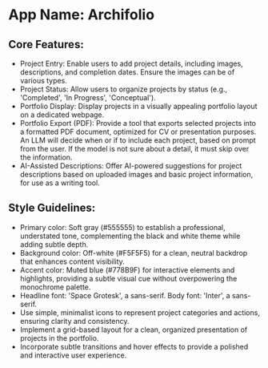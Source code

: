# **App Name**: Archifolio

## Core Features:

- Project Entry: Enable users to add project details, including images, descriptions, and completion dates. Ensure the images can be of various types.
- Project Status: Allow users to organize projects by status (e.g., 'Completed', 'In Progress', 'Conceptual').
- Portfolio Display: Display projects in a visually appealing portfolio layout on a dedicated webpage.
- Portfolio Export (PDF): Provide a tool that exports selected projects into a formatted PDF document, optimized for CV or presentation purposes. An LLM will decide when or if to include each project, based on prompt from the user. If the model is not sure about a detail, it must skip over the information.
- AI-Assisted Descriptions: Offer AI-powered suggestions for project descriptions based on uploaded images and basic project information, for use as a writing tool.

## Style Guidelines:

- Primary color: Soft gray (#555555) to establish a professional, understated tone, complementing the black and white theme while adding subtle depth.
- Background color: Off-white (#F5F5F5) for a clean, neutral backdrop that enhances content visibility.
- Accent color: Muted blue (#778B9F) for interactive elements and highlights, providing a subtle visual cue without overpowering the monochrome palette.
- Headline font: 'Space Grotesk', a sans-serif. Body font: 'Inter', a sans-serif.
- Use simple, minimalist icons to represent project categories and actions, ensuring clarity and consistency.
- Implement a grid-based layout for a clean, organized presentation of projects in the portfolio.
- Incorporate subtle transitions and hover effects to provide a polished and interactive user experience.